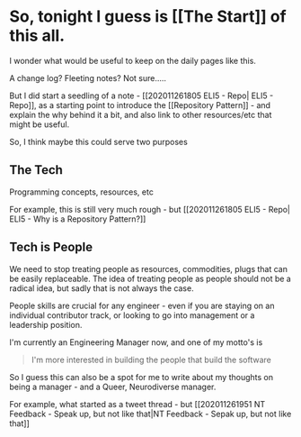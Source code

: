 # So, tonight I guess is [[The Start]]  of this all.

I wonder what would be useful to keep on the daily pages like this.

A change log?
Fleeting notes?
Not sure.....

But I did start a seedling of a note - [[202011261805 ELI5 - Repo| ELI5 - Repo]], as a starting point to introduce the [[Repository Pattern]] - and explain the why behind it a bit, and also link to other resources/etc that might be useful.

So, I think maybe this could serve two purposes 

## The Tech

Programming concepts, resources, etc 

For example, this is still very much rough - but [[202011261805 ELI5 - Repo| ELI5 - Why is a Repository Pattern?]]

## Tech is People

We need to stop treating people as resources, commodities, plugs that can be easily replaceable. The idea of treating people as people should not be a radical idea, but sadly that is not always the case.

People skills are crucial for any engineer - even if you are staying on an individual contributor track, or looking to go into management or a leadership position. 

I'm currently an Engineering Manager now, and one of my motto's is

> I'm more interested in building the people that build the software

So I guess this can also be a spot for me to write about my thoughts on being a manager - and a Queer, Neurodiverse manager.

For example, what started as a tweet thread - but [[202011261951 NT Feedback - Speak up, but not like that|NT Feedback - Sepak up, but not like that]] 





